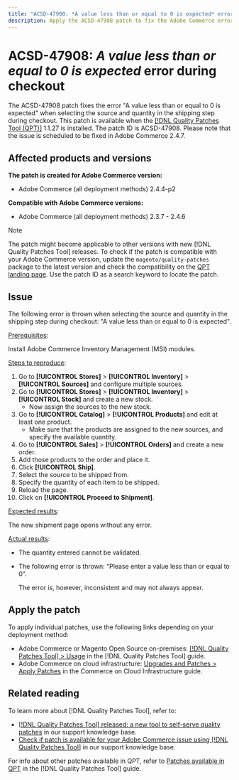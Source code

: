 ```yaml
---
title: "ACSD-47908: *A value less than or equal to 0 is expected* error during checkout"
description: Apply the ACSD-47908 patch to fix the Adobe Commerce error *A value less than or equal to 0 is expected* when selecting the source and quantity on the shipping step during checkout.
---
```

# ACSD-47908: *A value less than or equal to 0 is expected* error during checkout

The ACSD-47908 patch fixes the error "A value less than or equal to 0 is expected" when selecting the source and quantity in the shipping step during checkout. This patch is available when the [[!DNL Quality Patches Tool (QPT)]](/help/announcements/adobe-commerce-announcements/magento-quality-patches-released-new-tool-to-self-serve-quality-patches.md) 1.1.27 is installed. The patch ID is ACSD-47908. Please note that the issue is scheduled to be fixed in Adobe Commerce 2.4.7.

## Affected products and versions

**The patch is created for Adobe Commerce version:**

* Adobe Commerce (all deployment methods) 2.4.4-p2

**Compatible with Adobe Commerce versions:**

* Adobe Commerce (all deployment methods) 2.3.7 - 2.4.6

>[!NOTE]
>
>The patch might become applicable to other versions with new [!DNL Quality Patches Tool] releases. To check if the patch is compatible with your Adobe Commerce version, update the `magento/quality-patches` package to the latest version and check the compatibility on the [QPT landing page](https://experienceleague.adobe.com/tools/commerce-quality-patches/index.html). Use the patch ID as a search keyword to locate the patch.

## Issue

The following error is thrown when selecting the source and quantity in the shipping step during checkout: "A value less than or equal to 0 is expected".

<u>Prerequisites</u>:

Install Adobe Commerce Inventory Management (MSI) modules.

<u>Steps to reproduce</u>:

1. Go to **[!UICONTROL Stores]** > **[!UICONTROL Inventory]** > **[!UICONTROL Sources]** and configure multiple sources.
1. Go to **[!UICONTROL Stores]** > **[!UICONTROL Inventory]** > **[!UICONTROL Stock]** and create a new stock. 
    * Now assign the sources to the new stock.
1. Go to **[!UICONTROL Catalog]** > **[!UICONTROL Products]** and edit at least one product. 
    * Make sure that the products are assigned to the new sources, and specify the available quantity.
1. Go to **[!UICONTROL Sales]** > **[!UICONTROL Orders]** and create a new order.
1. Add those products to the order and place it.
1. Click **[!UICONTROL Ship]**.
1. Select the source to be shipped from.
1. Specify the quantity of each item to be shipped.
1. Reload the page.
1. Click on **[!UICONTROL Proceed to Shipment]**.

<u>Expected results</u>:

The new shipment page opens without any error.

<u>Actual results</u>:

* The quantity entered cannot be validated.
* The following error is thrown: "Please enter a value less than or equal to 0".

  The error is, however, inconsistent and may not always appear.

## Apply the patch

To apply individual patches, use the following links depending on your deployment method:

* Adobe Commerce or Magento Open Source on-premises: [[!DNL Quality Patches Tool] > Usage](https://experienceleague.adobe.com/docs/commerce-operations/tools/quality-patches-tool/usage.html) in the [!DNL Quality Patches Tool] guide.
* Adobe Commerce on cloud infrastructure: [Upgrades and Patches > Apply Patches](https://experienceleague.adobe.com/docs/commerce-cloud-service/user-guide/develop/upgrade/apply-patches.html) in the Commerce on Cloud Infrastructure guide.

## Related reading

To learn more about [!DNL Quality Patches Tool], refer to:

* [[!DNL Quality Patches Tool] released: a new tool to self-serve quality patches](/help/announcements/adobe-commerce-announcements/magento-quality-patches-released-new-tool-to-self-serve-quality-patches.md) in our support knowledge base.
* [Check if patch is available for your Adobe Commerce issue using [!DNL Quality Patches Tool]](/help/support-tools/patches-available-in-qpt-tool/check-patch-for-magento-issue-with-magento-quality-patches.md) in our support knowledge base.

For info about other patches available in QPT, refer to [Patches available in QPT](https://experienceleague.adobe.com/tools/commerce-quality-patches/index.html) in the [!DNL Quality Patches Tool] guide.
